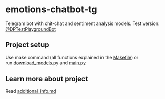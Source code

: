 # emotions-chatbot-tg
Telegram bot with chit-chat and sentiment analysis models.
Test version: [@DPTestPlaygroundBot](https://t.me/DPTestPlaygroundBot)

## Project setup
Use make command (all functions explained in the [Makefile](Makefile)) or \
run [download_models.py](download_models.py) and [main.py](main.py)

## Learn more about project
Read [additional_info.md](additional_info.md)